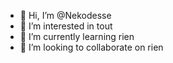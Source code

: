 - 👋 Hi, I’m @Nekodesse
- 👀 I’m interested in  tout
- 🌱 I’m currently learning  rien
- 💞️ I’m looking to collaborate on rien

<!---
Nekodesse/Nekodesse is a ✨ special ✨ repository because its `README.md` (this file) appears on your GitHub profile.
You can click the Preview link to take a look at your changes.
--->
